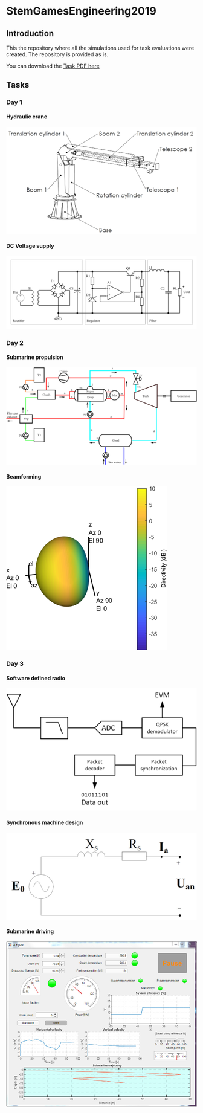 # StemGamesEngineering2019

## Introduction

This the repository where all the simulations used for task evaluations were created.
The repository is provided as is.


You can download the  [Task PDF here](https://github.com/aoreskovic/StemGamesEngineering2019/blob/master/Latex/PDF/Engineering%20Arena%202019.pdf)



## Tasks

### Day 1

#### Hydraulic crane

![](https://github.com/aoreskovic/StemGamesEngineering2019/blob/master/Latex/Images/Crane/kran_izometrija.jpg "Hydraulic crane")


#### DC Voltage supply

![](https://github.com/aoreskovic/StemGamesEngineering2019/blob/master/Latex/Images/Electronics/reg.png "Supply")

### Day 2

#### Submarine propulsion

![](https://github.com/aoreskovic/StemGamesEngineering2019/blob/master/Latex/Images/terma.png "Propulsion")


#### Beamforming

![](https://github.com/aoreskovic/StemGamesEngineering2019/blob/master/Latex/Images/hydrophone_3d.png "")



### Day 3


#### Software defined radio

![](https://github.com/aoreskovic/StemGamesEngineering2019/blob/master/Latex/Images/Task1.png "")


#### Synchronous machine design

![](https://github.com/aoreskovic/StemGamesEngineering2019/blob/master/Latex/Images/machine.jpg "")



#### Submarine driving

![](https://github.com/aoreskovic/StemGamesEngineering2019/blob/master/Latex/Images/gui3.jpg "")










